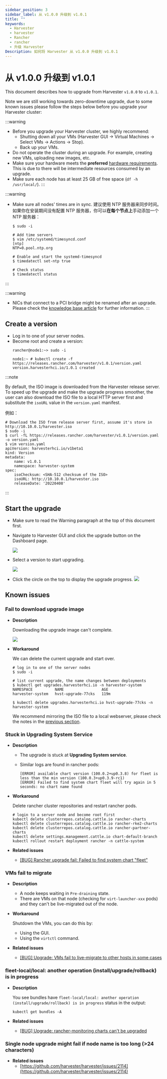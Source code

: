 ```yaml
---
sidebar_position: 3
sidebar_label: 从 v1.0.0 升级到 v1.0.1
title: ""
keywords:
  - Harvester
  - harvester
  - Rancher
  - rancher
  - 升级 Harvester
Description: 如何将 Harvester 从 v1.0.0 升级到 v1.0.1
---
```


# 从 v1.0.0 升级到 v1.0.1

This document describes how to upgrade from Harvester `v1.0.0` to `v1.0.1`.

Note we are still working towards zero-downtime upgrade, due to some known issues please follow the steps below before you upgrade your Harvester cluster:

:::warning
- Before you upgrade your Harvester cluster, we highly recommend:
   - Shutting down all your VMs (Harvester GUI -> Virtual Machines -> Select VMs -> Actions -> Stop).
   - Back up your VMs.
- Do not operate the cluster during an upgrade. For example, creating new VMs, uploading new images, etc.
- Make sure your hardware meets the **preferred** [hardware requirements](../intro.md#硬件要求). This is due to there will be intermediate resources consumed by an upgrade.
- Make sure each node has at least 25 GB of free space (`df -h /usr/local/`).
:::

:::warning

- Make sure all nodes' times are in sync. 建议使用 NTP 服务器来同步时间。如果你在安装期间没有配置 NTP 服务器，你可以**在每个节点上**手动添加一个 NTP 服务器：

   ```
   $ sudo -i

   # Add time servers
   $ vim /etc/systemd/timesyncd.conf
   [ntp]
   NTP=0.pool.ntp.org

   # Enable and start the systemd-timesyncd
   $ timedatectl set-ntp true

   # Check status
   $ timedatectl status
   ```
:::

:::warning
- NICs that connect to a PCI bridge might be renamed after an upgrade. Please check the [knowledge base article](https://harvesterhci.io/kb/nic-naming-scheme) for further information.
:::


## Create a version

- Log in to one of your server nodes.
- Become root and create a version:
   ```
   rancher@node1:~> sudo -i

   node1:~ # kubectl create -f https://releases.rancher.com/harvester/v1.0.1/version.yaml
   version.harvesterhci.io/1.0.1 created
   ```

:::note

By default, the ISO image is downloaded from the Harvester release server. To speed up the upgrade and make the upgrade progress smoother, the user can also download the ISO file to a local HTTP server first and substitute the `isoURL` value in the `version.yaml` manifest.

例如：

```
# Download the ISO from release server first, assume it's store in http://10.10.0.1/harvester.iso
$ sudo -i
$ curl -fL https://releases.rancher.com/harvester/v1.0.1/version.yaml -o version.yaml
$ vim version.yaml
apiVersion: harvesterhci.io/v1beta1
kind: Version
metadata:
	name: v1.0.1
	namespace: harvester-system
spec:
	isoChecksum: <SHA-512 checksum of the ISO>
	isoURL: http://10.10.0.1/harvester.iso
	releaseDate: '20220408'
```
:::


## Start the upgrade

- Make sure to read the Warning paragraph at the top of this document first.
- Navigate to Harvester GUI and click the upgrade button on the Dashboard page.

   ![](./assets/upgrade_button.png)

- Select a version to start upgrading.

   ![](./assets/upgrade_select_version.png)

- Click the circle on the top to display the upgrade progress.
   ![](./assets/upgrade_progress.png)

## Known issues

### Fail to download upgrade image

- **Description**

   Downloading the upgrade image can't complete.

   ![](./assets/known_issue_downloading_image_failure.png)

- **Workaround**

   We can delete the current upgrade and start over.

   ```
   # log in to one of the server nodes
   $ sudo -i

   # list current upgrade, the name changes between deployments
   $ kubectl get upgrades.harvesterhci.io -n harvester-system
   NAMESPACE          NAME                 AGE
   harvester-system   hvst-upgrade-77cks   119m

   $ kubectl delete upgrades.harvesterhci.io hvst-upgrade-77cks -n harvester-system
   ```

   We recommend mirroring the ISO file to a local webserver, please check the notes in the [previous section](#create-a-version).

### Stuck in **Upgrading System Service**

- **Description**
   - The upgrade is stuck at **Upgrading System service**.
   - Similar logs are found in rancher pods:

      ```
      [ERROR] available chart version (100.0.2+up0.3.8) for fleet is less than the min version (100.0.3+up0.3.9-rc1)
      [ERROR] Failed to find system chart fleet will try again in 5 seconds: no chart name found
      ```

- **Workaround**

   Delete rancher cluster repositories and restart rancher pods.

   ```
   # login to a server node and become root first
   kubectl delete clusterrepos.catalog.cattle.io rancher-charts
   kubectl delete clusterrepos.catalog.cattle.io rancher-rke2-charts
   kubectl delete clusterrepos.catalog.cattle.io rancher-partner-charts
   kubectl delete settings.management.cattle.io chart-default-branch
   kubectl rollout restart deployment rancher -n cattle-system
   ```

- **Related issues**
   - [[BUG] Rancher upgrade fail: Failed to find system chart "fleet"](https://github.com/harvester/harvester/issues/2011)


### VMs fail to migrate

- **Description**
   - A node keeps waiting in `Pre-draining` state.
   - There are VMs on that node (checking for `virt-launcher-xxx` pods) and they can't be live-migrated out of the node.

- **Workaround**

   Shutdown the VMs, you can do this by:

   - Using the GUI.
   - Using the `virtctl` command.

- **Related issues**
   - [[BUG] Upgrade: VMs fail to live-migrate to other hosts in some cases](https://github.com/harvester/harvester/issues/2029)

### fleet-local/local: another operation (install/upgrade/rollback) is in progress

- **Description**

   You see bundles have `fleet-local/local: another operation (install/upgrade/rollback) is in progress` status in the output:

   ```
   kubectl get bundles -A
   ```

- **Related issues**
   - [[BUG] Upgrade: rancher-monitoring charts can't be upgraded](https://github.com/harvester/harvester/issues/1983)


### Single node upgrade might fail if node name is too long (>24 characters)

- **Related issues**
   - [https://github.com/harvester/harvester/issues/2114](https://github.com/harvester/harvester/issues/2114)
